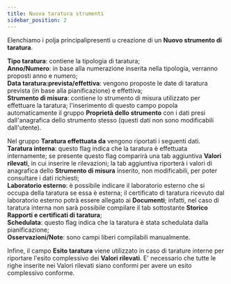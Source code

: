 ```yaml
---
title: Nuova taratura strumenti
sidebar_position: 2
---
```


Elenchiamo i polja principalipresenti u creazione di un **Nuovo strumento di taratura**.      

**Tipo taratura**: contiene la tipologia di taratura;     
**Anno/Numero**: in base alla numerazione inserita nella tipologia, verranno proposti anno e numero;     
**Data taratura:prevista/effettiva**: vengono proposte le date di taratura prevista (in base alla pianificazione) e effettiva;     
**Strumento di misura**: contiene lo strumento di misura utilizzato per effettuare la taratura; l'inserimento di questo campo popola automaticamente il gruppo **Proprietà dello strumento** con i dati presi dall'anagrafica dello strumento stesso (questi dati non sono modificabili dall'utente).

Nel gruppo **Taratura effettuata da** vengono riportati i seguenti dati.     
**Taratura interna**: questo flag indica che la taratura è effettuata internamente; se presente questo flag comparirà una tab aggiuntiva **Valori rilevati**, in cui inserire le rilevazioni; la tab aggiuntiva riporterà i valori di anagrafica dello **Strumento di misura** inserito, non modificabili, per poter consultare i dati richiesti;          
**Laboratorio esterno**: è possibile indicare il laboratorio esterno che si occupa della taratura se essa è esterna; il certificato di taratura ricevuto dal laboratorio esterno potrà essere allegato ai **Documenti**; infatti, nel caso di taratura interna non sarà possibile compilare il tab sottostante **Storico Rapporti e certificati di taratura**;     
**Schedulata**: questo flag indica che la taratura è stata schedulata dalla pianificazione;     
**Osservazioni/Note**: sono campi liberi compilabili manualmente.

Infine, il campo **Esito taratura** viene utilizzato in caso di tarature interne per riportare l'esito complessivo dei **Valori rilevati**. E' necessario che tutte le righe inserite nei Valori rilevati siano conformi per avere un esito complessivo conforme.  
